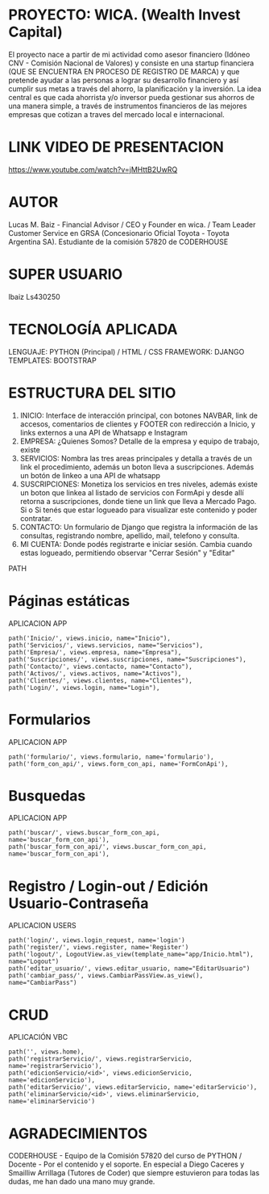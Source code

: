 # PROYECTO: WICA. (Wealth Invest Capital) 

El proyecto nace a partir de mi actividad como asesor financiero (Idóneo CNV - Comisión Nacional de Valores) y consiste en una startup financiera (QUE SE ENCUENTRA EN PROCESO DE REGISTRO DE MARCA) y que pretende ayudar a las personas a lograr su desarrollo financiero y así cumplir sus metas a través del ahorro, la planificación y la inversión. La idea central es que cada ahorrista y/o inversor pueda gestionar sus ahorros de una manera simple, a través de instrumentos financieros de las mejores empresas que cotizan a traves del mercado local e internacional.

# LINK VIDEO DE PRESENTACION

https://www.youtube.com/watch?v=jMHttB2UwRQ

# AUTOR

Lucas M. Baiz - Financial Advisor / CEO y Founder en wica. / Team Leader Customer Service en GRSA (Concesionario Oficial Toyota - Toyota Argentina SA). Estudiante de la comisión 57820 de CODERHOUSE

# SUPER USUARIO
lbaiz
Ls430250

# TECNOLOGÍA APLICADA

LENGUAJE: PYTHON (Principal) / HTML / CSS 
FRAMEWORK: DJANGO
TEMPLATES: BOOTSTRAP

# ESTRUCTURA DEL SITIO

1. INICIO: Interface de interacción principal, con botones NAVBAR, link de accesos, comentarios de clientes y FOOTER con redirección a Inicio, y links externos a una API de Whatsapp e Instagram
2. EMPRESA: ¿Quienes Somos? Detalle de la empresa y equipo de trabajo, existe
3. SERVICIOS: Nombra las tres areas principales y detalla a través de un link el procedimiento, además un boton lleva a suscripciones. Además un botón de linkeo a una API de whatsapp
4. SUSCRIPCIONES: Monetiza los servicios en tres niveles, además existe un boton que linkea al listado de servicios con FormApi y desde allí retorna a suscripciones, donde tiene un link que lleva a Mercado Pago. Si o Si tenés que estar logueado para visualizar este contenido y poder contratar.
5. CONTACTO: Un formulario de Django que registra la información de las consultas, registrando nombre, apellido, mail, telefono y consulta.
6. MI CUENTA: Donde podés registrarte e iniciar sesión. Cambia cuando estas logueado, permitiendo observar "Cerrar Sesión" y "Editar"

PATH

# Páginas estáticas

APLICACION APP

    path('Inicio/', views.inicio, name="Inicio"),
    path('Servicios/', views.servicios, name="Servicios"),
    path('Empresa/', views.empresa, name="Empresa"),
    path('Suscripciones/', views.suscripciones, name="Suscripciones"),
    path('Contacto/', views.contacto, name="Contacto"),
    path('Activos/', views.activos, name="Activos"),
    path('Clientes/', views.clientes, name="Clientes"),
    path('Login/', views.login, name="Login"),

# Formularios

APLICACION APP

    path('formulario/', views.formulario, name='formulario'),
    path('form_con_api/', views.form_con_api, name='FormConApi'),

# Busquedas 

APLICACION APP

    path('buscar/', views.buscar_form_con_api, name='buscar_form_con_api'),
    path('buscar_form_con_api/', views.buscar_form_con_api, name='buscar_form_con_api'),

# Registro / Login-out / Edición Usuario-Contraseña

APLICACION USERS

    path('login/', views.login_request, name='login')
    path('register/', views.register, name='Register')
    path('logout/', LogoutView.as_view(template_name="app/Inicio.html"), name="Logout")
    path('editar_usuario/', views.editar_usuario, name="EditarUsuario")
    path('cambiar_pass/', views.CambiarPassView.as_view(), name="CambiarPass")

# CRUD

APLICACIÓN VBC

    path('', views.home),
    path('registrarServicio/', views.registrarServicio, name='registrarServicio'),
    path('edicionServicio/<id>', views.edicionServicio, name='edicionServicio'),
    path('editarServicio/', views.editarServicio, name='editarServicio'),
    path('eliminarServicio/<id>', views.eliminarServicio, name='eliminarServicio')

# AGRADECIMIENTOS

CODERHOUSE - Equipo de la Comisión 57820 del curso de PYTHON / Docente - Por el contenido y el soporte. En especial a Diego Caceres y Smailliw Arrillaga (Tutores de Coder) que siempre estuvieron para todas las dudas, me han dado una mano muy grande.

